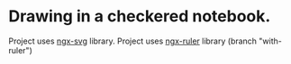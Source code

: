 # Drawing in a checkered notebook.
Project uses [ngx-svg](https://github.com/vvaldersteins/ngx-svg) library.
Project uses [ngx-ruler](https://github.com/daybrush/ruler) library (branch "with-ruler")
